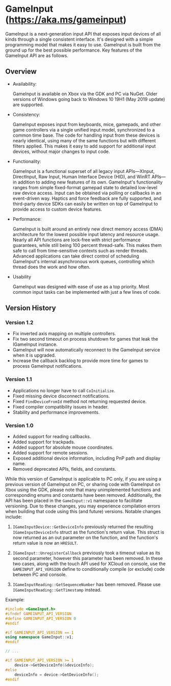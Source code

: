 # GameInput  (https://aka.ms/gameinput)

GameInput is a next-generation input API that exposes input devices of all kinds through a single consistent interface. It's designed with a simple programming model that makes it easy to use. GameInput is built from the ground up for the best possible performance. Key features of the GameInput API are as follows.

## Overview

*   Availability:

    GameInput is available on Xbox via the GDK and PC via NuGet. Older versions of Windows going back to Windows 10 19H1 (May 2019 update) are supported.

*   Consistency:

    GameInput exposes input from keyboards, mice, gamepads, and other game controllers via a single unified input model, synchronized to a common time base. The code for handling input from these devices is nearly identical, using many of the same functions but with different filters applied. This makes it easy to add support for additional input devices, without major changes to input code.

*   Functionality:

    GameInput is a functional superset of all legacy input APIs—XInput, DirectInput, Raw Input, Human Interface Device (HID), and WinRT APIs—in addition to adding new features of its own. GameInput's functionality ranges from simple fixed-format gamepad state to detailed low-level raw device access. Input can be obtained via polling or callbacks in an event-driven way. Haptics and force feedback are fully supported, and third-party device SDKs can easily be written on top of GameInput to provide access to custom device features.

*   Performance:

    GameInput is built around an entirely new direct memory access (DMA) architecture for the lowest possible input latency and resource usage. Nearly all API functions are lock-free with strict performance guarantees, while still being 100 percent thread-safe. This makes them safe to call from time-sensitive contexts such as render threads. Advanced applications can take direct control of scheduling GameInput's internal asynchronous work queues, controlling which thread does the work and how often.

*   Usability

    GameInput was designed with ease of use as a top priority. Most common input tasks can be implemented with just a few lines of code.

## Version History

### Version 1.2

*   Fix inverted axis mapping on multiple controllers.
*   Fix two second timeout on process shutdown for games that leak the IGameInput instance.
*   GameInput will now automatically reconnect to the GameInput service when it is upgraded.
*   Increase the callback backlog to provide more time for games to process GameInput notifications.

### Version 1.1

*   Applications no longer have to call `CoInitialize`.
*   Fixed missing device disconnect notifications.
*   Fixed `FindDeviceFromId` method not returning requested device.
*   Fixed compiler compatibility issues in header.
*   Stability and performance improvements.

### Version 1.0

*   Added support for reading callbacks.
*   Added support for trackpads.
*   Added support for absolute mouse coordinates.
*   Added support for remote sessions.
*   Exposed additional device information, including PnP path and display name.
*   Removed deprecated APIs, fields, and constants.

While this version of GameInput is applicable to PC only, if you are using a previous version of GameInput on PC, or sharing code with GameInput on Xbox using the GDK, please note that many unimplemented functions and corresponding enums and constants have been removed. Additionally, the API has been placed in the `GameInput::v1` namespace to facilitate versioning. Due to these changes, you may experience compilation errors when building that code using this (and future) versions. Notable changes include:

1. `IGameInputDevice::GetDeviceInfo` previously returned the resulting `IGameInputDeviceInfo` struct as the function's return value. This struct is now returned as an out parameter on the function, and the function's return value is now an `HRESULT`.

2. `IGameInput::UnregisterCallback` previously took a timeout value as its second parameter, however this parameter has been removed. In these two cases, along with the touch API used for XCloud on console, use the `GAMEINPUT_API_VERSION` define to conditionally compile (or exclude) code between PC and console.

3. `IGameInputReading::GetSequenceNumber` has been removed. Please use `IGameInputReading::GetTimestamp` instead.

Example:

```cpp
#include <GameInput.h>
#ifndef GAMEINPUT_API_VERSION
#define GAMEINPUT_API_VERSION 0
#endif

#if GAMEINPUT_API_VERSION == 1
using namespace GameInput::v1;
#endif

// ...

#if GAMEINPUT_API_VERSION >= 1
    device->GetDeviceInfo(&deviceInfo);
#else
    deviceInfo = device->GetDeviceInfo();
#endif
```

